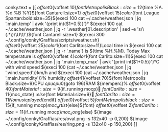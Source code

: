 conky.text = [[
${offset 0}${voffset 10}${font Metropolis Black:size=12}${time %A. %d %B %Y}${font Cantarell:size=1}
${offset 0}${voffset 15}${color}${font League Spartan:bold:size=35}${execi 100 cat ~/.cache/weather.json | jq '.main.temp' | awk '{print int($1+0.5)}'}° ${execi 100 cat ~/.cache/weather.json | jq -r '.weather[0].description' | sed -e 's/\(.*\)/\U\1/'}${font Cantarell:size=1}
${execi 300 ~/.config/conky/Graffias/scripts/weather.sh}\
${offset 0}${voffset 25}${color1}${font Carlito:size=11}Local time in ${execi 100 cat ~/.cache/weather.json | jq -r '.name'}  is ${time %H.%M}. Today Max temperature is
${offset 0}${voffset 4}${color1}${font Carlito:size=11}${execi 100 cat ~/.cache/weather.json | jq '.main.temp_max' | awk '{print int($1+0.5)}'}°C with wind speed ${execi 100 (cat ~/.cache/weather.json | jq '.wind.speed')}km/h and ${execi 100 (cat ~/.cache/weather.json | jq '.main.humidity')}% humidity
${offset 41}${voffset 70}${font Metropolis Black:size=9}CPU   ${cpu cpu0}%${goto 196}RAM    ${memperc}%
${offset 0}${voffset 40}${font Material:size=9}${if_running mocp} ${font Carlito:size=11}${moc_state} :${else}${font Material:size=9} ${font Carlito:size=11}No music played${endif}
${offset 0}${voffset 5}${font Metropolis black:size=15}${if_running mocp}${moc_artist}${else}${font}
${offset 0}${voffset 2}${font Carlito:size=11}${if_running mocp}${moc_song}${else}
${image  ~/.config/conky/Graffias/res/oval.png -s 132x40 -p 0,200}
${image ~/.config/conky/Graffias/res/ring.png -s 132x40 -p 150,200}
]]